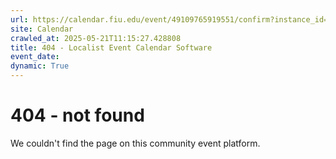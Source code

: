```yaml
---
url: https://calendar.fiu.edu/event/49109765919551/confirm?instance_id=49109765953365&return=https%3A%2F%2Fcalendar.fiu.edu%2Fcalendar%3Fevent_types%255B%255D%3D121720
site: Calendar
crawled_at: 2025-05-21T11:15:27.428808
title: 404 - Localist Event Calendar Software
event_date: 
dynamic: True
---
```


# 404 - not found
We couldn't find the page on this community event platform.
